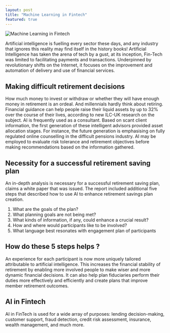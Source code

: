 ```yaml
---
layout: post
title: "Machine Learning in Fintech"
featured: true
---
```

![Machine Learning in Fintech](https://pensionbox.in/images/blog/posts/ML.png)

Artificial intelligence is fuelling every sector these days, and any industry that ignores this reality may find itself in the history books! Artificial Intelligence has taken the arena of tech by a gust, at its inception, Fin-Tech was limited to facilitating payments and transactions. Underpinned by revolutionary shifts on the Internet, it focuses on the improvement and automation of delivery and use of financial services.

## Making difficult retirement decisions

How much money to invest or withdraw or whether they will have enough money in retirement is an ordeal. And millennials hardly think about retiring. Financial guidance can help people raise their liquid assets by up to 32% over the course of their lives, according to new ILC-UK research on the subject. AI is frequently used as a consultant. Based on scant client information, the first generation of these intelligent advisors provided asset allocation stages. For instance, the future generation is emphasising on fully regulated online counselling in the difficult pensions industry. AI may be employed to evaluate risk tolerance and retirement objectives before making recommendations based on the information gathered.

## Necessity for a successful retirement saving plan
An in-depth analysis is necessary for a successful retirement saving plan, claims a white paper that was issued. The report included additional five steps that described how to use AI to enhance retirement savings plan creation.

1. What are the goals of the plan?
2. What planning goals are not being met?
3. What kinds of information, if any, could enhance a crucial result?
4. How and where would participants like to be involved?
5. What language best resonates with engagement plan of participants

## How do these 5 steps helps ?

An experience for each participant is now more uniquely tailored attributable to artificial intelligence. This increases the financial stability of retirement by enabling more involved people to make wiser and more dynamic financial decisions. It can also help plan fiduciaries perform their duties more effectively and efficiently and create plans that improve member retirement outcomes.

## AI in Fintech
AI in FinTech is used for a wide array of purposes: lending decision-making, customer support, fraud detection, credit risk assessment, insurance, wealth management, and much more.


